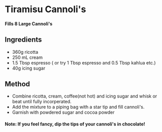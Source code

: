 # Tiramisu Cannoli's 

#### Fills 8 Large Cannoli's

## Ingredients
- 360g ricotta
- 250 mL cream
- 1.5 Tbsp espresso ( or try 1 Tbsp espresso and 0.5 Tbsp kahlua etc.)
- 40g icing sugar

## Method
- Combine ricotta, cream, coffee(not hot) and icing sugar and whisk or beat until fully incorperated.
- Add the mixture to a piping bag with a star tip and fill cannoli's.
- Garnish with powdered sugar and cocoa powder

#### Note: If you feel fancy, dip the tips of your cannoli's in chocolate!

